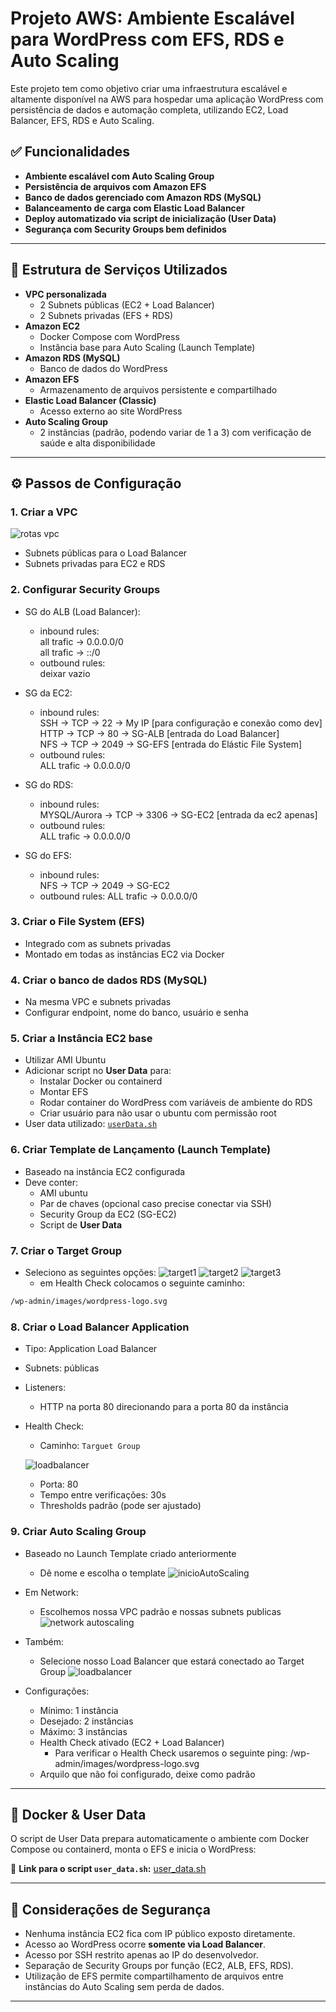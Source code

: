# Projeto AWS: Ambiente Escalável para WordPress com EFS, RDS e Auto Scaling

Este projeto tem como objetivo criar uma infraestrutura escalável e altamente disponível na AWS para hospedar uma aplicação WordPress com persistência de dados e automação completa, utilizando EC2, Load Balancer, EFS, RDS e Auto Scaling.

## ✅ Funcionalidades

- **Ambiente escalável com Auto Scaling Group**
- **Persistência de arquivos com Amazon EFS**
- **Banco de dados gerenciado com Amazon RDS (MySQL)**
- **Balanceamento de carga com Elastic Load Balancer**
- **Deploy automatizado via script de inicialização (User Data)**
- **Segurança com Security Groups bem definidos**

---

## 📁 Estrutura de Serviços Utilizados

- **VPC personalizada**
  - 2 Subnets públicas (EC2 + Load Balancer)
  - 2 Subnets privadas (EFS + RDS)
- **Amazon EC2**
  - Docker Compose com WordPress
  - Instância base para Auto Scaling (Launch Template)
- **Amazon RDS (MySQL)**
  - Banco de dados do WordPress
- **Amazon EFS**
  - Armazenamento de arquivos persistente e compartilhado
- **Elastic Load Balancer (Classic)**
  - Acesso externo ao site WordPress
- **Auto Scaling Group**
  - 2 instâncias (padrão, podendo variar de 1 a 3) com verificação de saúde e alta disponibilidade

---

## ⚙️ Passos de Configuração

### 1. Criar a VPC
![rotas vpc](IMAGES/vpc01.png)
- Subnets públicas para o Load Balancer
- Subnets privadas para EC2 e RDS

### 2. Configurar Security Groups
- SG do ALB (Load Balancer):
    - inbound rules:  
    all trafic -> 0.0.0.0/0   
    all trafic -> ::/0
    - outbound rules:   
    deixar vazio
      
- SG da EC2:
    - inbound rules:   
    SSH -> TCP -> 22 -> My IP [para configuração e conexão como dev]   
    HTTP -> TCP -> 80 -> SG-ALB [entrada do Load Balancer]   
    NFS -> TCP -> 2049 -> SG-EFS [entrada do Elástic File System]     
    - outbound rules:    
    ALL trafic -> 0.0.0.0/0

- SG do RDS:
    - inbound rules:   
    MYSQL/Aurora -> TCP -> 3306 -> SG-EC2 [entrada da ec2 apenas]
    - outbound rules:    
    ALL trafic -> 0.0.0.0/0

- SG do EFS:
    - inbound rules:   
    NFS -> TCP -> 2049 -> SG-EC2
    - outbound rules: 
    ALL trafic -> 0.0.0.0/0

### 3. Criar o File System (EFS)
- Integrado com as subnets privadas
- Montado em todas as instâncias EC2 via Docker

### 4. Criar o banco de dados RDS (MySQL)
- Na mesma VPC e subnets privadas
- Configurar endpoint, nome do banco, usuário e senha

### 5. Criar a Instância EC2 base
- Utilizar AMI Ubuntu
- Adicionar script no **User Data** para:
  - Instalar Docker ou containerd
  - Montar EFS
  - Rodar container do WordPress com variáveis de ambiente do RDS
  - Criar usuário para não usar o ubuntu com permissão root
- User data utilizado: [`userData.sh`](./userData.sh)

### 6. Criar Template de Lançamento (Launch Template)
- Baseado na instância EC2 configurada
- Deve conter:
  - AMI ubuntu
  - Par de chaves (opcional caso precise conectar via SSH)
  - Security Group da EC2 (SG-EC2)
  - Script de **User Data**

### 7. Criar o Target Group

- Seleciono as seguintes opções:
![target1](IMAGES/targetgroup01.png)
![target2](IMAGES/targetgroup012.png)
![target3](IMAGES/targetgroup03.png)
    - em Health Check colocamos o seguinte caminho:

```sh
/wp-admin/images/wordpress-logo.svg
```


### 8. Criar o Load Balancer Application
- Tipo: Application Load Balancer
- Subnets: públicas
- Listeners:
  - HTTP na porta 80 direcionando para a porta 80 da instância
- Health Check:
  - Caminho: `Targuet Group`

  ![loadbalancer](IMAGES/loadbalancer03.png)

  - Porta: 80
  - Tempo entre verificações: 30s
  - Thresholds padrão (pode ser ajustado)

### 9. Criar Auto Scaling Group
- Baseado no Launch Template criado anteriormente   

    - Dê nome e escolha o template
![inicioAutoScaling](IMAGES/autoscaling01.png)

- Em Network: 

    - Escolhemos nossa VPC padrão e nossas subnets publicas 
    ![network autoscaling](IMAGES/autoscaling02.png)   

- Também: 

    - Selecione nosso Load Balancer que estará conectado ao Target Group
    ![loadbalancer](IMAGES/autoscaling03.png)

- Configurações:
  - Mínimo: 1 instância
  - Desejado: 2 instâncias
  - Máximo: 3 instâncias
  - Health Check ativado (EC2 + Load Balancer)
    - Para verificar o Health Check usaremos o seguinte ping: /wp-admin/images/wordpress-logo.svg
  - Arquilo que não foi configurado, deixe como padrão

---

## 🐳 Docker & User Data

O script de User Data prepara automaticamente o ambiente com Docker Compose ou containerd, monta o EFS e inicia o WordPress:

🔗 **Link para o script `user_data.sh`:** [user_data.sh](./userData.sh)

---

## 🔐 Considerações de Segurança

- Nenhuma instância EC2 fica com IP público exposto diretamente.
- Acesso ao WordPress ocorre **somente via Load Balancer**.
- Acesso por SSH restrito apenas ao IP do desenvolvedor.
- Separação de Security Groups por função (EC2, ALB, EFS, RDS).
- Utilização de EFS permite compartilhamento de arquivos entre instâncias do Auto Scaling sem perda de dados.

---
